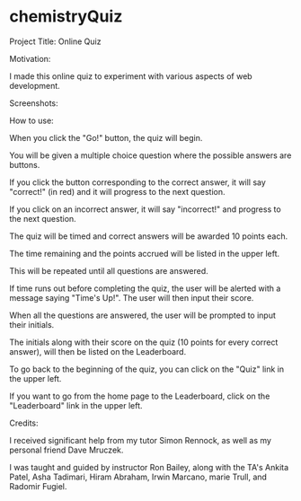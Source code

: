 # chemistryQuiz
Project Title: 
Online Quiz

Motivation:

I made this online quiz to experiment with various aspects of web development.


Screenshots:


How to use:

When you click the "Go!" button, the quiz will begin.

You will be given a multiple choice question where the possible answers are buttons.

If you click the button corresponding to the correct answer, it will say "correct!" (in red) and it will progress to the next question.

If you click on an incorrect answer, it will say "incorrect!" and progress to the next question.

The quiz will be timed and correct answers will be awarded 10 points each.

The time remaining and the points accrued will be listed in the upper left.

This will be repeated until all questions are answered.

If time runs out before completing the quiz, the user will be alerted with a message saying "Time's Up!". The user will then input their score.

When all the questions are answered, the user will be prompted to input their initials.

The initials along with their score on the quiz (10 points for every correct answer), will then be listed on the Leaderboard.

To go back to the beginning of the quiz, you can click on the "Quiz" link in the upper left.

If you want to go from the home page to the Leaderboard, click on the "Leaderboard" link in the upper left.


Credits:

I received significant help from my tutor Simon Rennock, as well as my personal friend Dave Mruczek.

I was taught and guided by instructor Ron Bailey, along with the TA's Ankita Patel, Asha Tadimari, Hiram Abraham, Irwin Marcano, marie Trull, and Radomir Fugiel.

